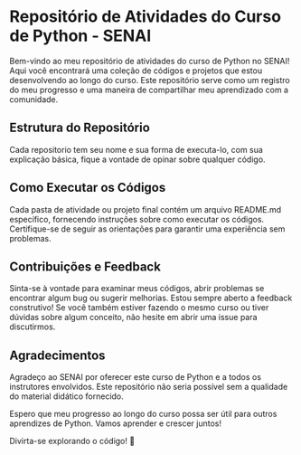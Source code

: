 # Repositório de Atividades do Curso de Python - SENAI
Bem-vindo ao meu repositório de atividades do curso de Python no SENAI! Aqui você encontrará uma coleção de códigos e projetos que estou desenvolvendo ao longo do curso. Este repositório serve como um registro do meu progresso e uma maneira de compartilhar meu aprendizado com a comunidade.

## Estrutura do Repositório
Cada repositorio tem seu nome e sua forma de executa-lo, com sua explicação básica, fique a vontade de opinar sobre qualquer código.

## Como Executar os Códigos
Cada pasta de atividade ou projeto final contém um arquivo README.md específico, fornecendo instruções sobre como executar os códigos. Certifique-se de seguir as orientações para garantir uma experiência sem problemas.

## Contribuições e Feedback
Sinta-se à vontade para examinar meus códigos, abrir problemas se encontrar algum bug ou sugerir melhorias. Estou sempre aberto a feedback construtivo! Se você também estiver fazendo o mesmo curso ou tiver dúvidas sobre algum conceito, não hesite em abrir uma issue para discutirmos.

## Agradecimentos
Agradeço ao SENAI por oferecer este curso de Python e a todos os instrutores envolvidos. Este repositório não seria possível sem a qualidade do material didático fornecido.

Espero que meu progresso ao longo do curso possa ser útil para outros aprendizes de Python. Vamos aprender e crescer juntos!

Divirta-se explorando o código! 🚀
